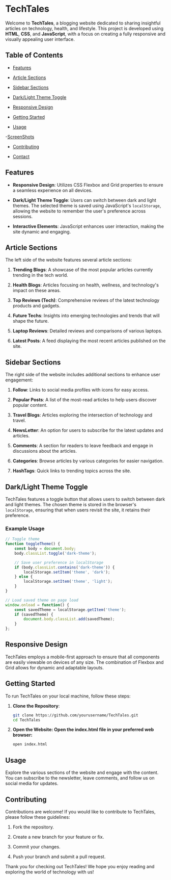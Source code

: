 # TechTales

Welcome to **TechTales**, a blogging website dedicated to sharing insightful articles on technology, health, and lifestyle. This project is developed using **HTML**, **CSS**, and **JavaScript**, with a focus on creating a fully responsive and visually appealing user interface.

## Table of Contents

- [Features](#features)

- [Article Sections](#article-sections)

- [Sidebar Sections](#sidebar-sections)

- [Dark/Light Theme Toggle](#darklight-theme-toggle)

- [Responsive Design](#responsive-design)

- [Getting Started](#getting-started)

- [Usage](#usage)

-[ScreenShots](#screenshots)

- [Contributing](#contributing)

- [Contact](#contact)

## Features

- **Responsive Design**: Utilizes CSS Flexbox and Grid properties to ensure a seamless experience on all devices.

- **Dark/Light Theme Toggle**: Users can switch between dark and light themes. The selected theme is saved using JavaScript's `localStorage`, allowing the website to remember the user's preference across sessions.

- **Interactive Elements**: JavaScript enhances user interaction, making the site dynamic and engaging.

## Article Sections

The left side of the website features several article sections:

1. **Trending Blogs**: A showcase of the most popular articles currently trending in the tech world.

2. **Health Blogs**: Articles focusing on health, wellness, and technology's impact on these areas.

3. **Top Reviews (Tech)**: Comprehensive reviews of the latest technology products and gadgets.

4. **Future Techs**: Insights into emerging technologies and trends that will shape the future.

5. **Laptop Reviews**: Detailed reviews and comparisons of various laptops.

6. **Latest Posts**: A feed displaying the most recent articles published on the site.

## Sidebar Sections

The right side of the website includes additional sections to enhance user engagement:

1. **Follow**: Links to social media profiles with icons for easy access.

2. **Popular Posts**: A list of the most-read articles to help users discover popular content.

3. **Travel Blogs**: Articles exploring the intersection of technology and travel.

4. **NewsLetter**: An option for users to subscribe for the latest updates and articles.

5. **Comments**: A section for readers to leave feedback and engage in discussions about the articles.

6. **Categories**: Browse articles by various categories for easier navigation.

7. **HashTags**: Quick links to trending topics across the site.

## Dark/Light Theme Toggle

TechTales features a toggle button that allows users to switch between dark and light themes. The chosen theme is stored in the browser's `localStorage`, ensuring that when users revisit the site, it retains their preference. 

### Example Usage
```javascript
// Toggle theme
function toggleTheme() {
    const body = document.body;
    body.classList.toggle('dark-theme');

    // Save user preference in localStorage
    if (body.classList.contains('dark-theme')) {
        localStorage.setItem('theme', 'dark');
    } else {
        localStorage.setItem('theme', 'light');
    }
}

// Load saved theme on page load
window.onload = function() {
    const savedTheme = localStorage.getItem('theme');
    if (savedTheme) {
        document.body.classList.add(savedTheme);
    }
};
```

## Responsive Design

TechTales employs a mobile-first approach to ensure that all components are easily viewable on devices of any size. The combination of Flexbox and Grid allows for dynamic and adaptable layouts.

## Getting Started

To run TechTales on your local machine, follow these steps:

1. **Clone the Repository**:
   ```bash
   git clone https://github.com/yourusername/TechTales.git
   cd TechTales

2. **Open the Website: Open the index.html file in your preferred web browser:**
   ```bash
   open index.html
   ```
 
## Usage

Explore the various sections of the website and engage with the content. You can subscribe to the newsletter, leave comments, and follow us on social media for updates.

## Contributing

Contributions are welcome! If you would like to contribute to TechTales, please follow these guidelines:

1. Fork the repository.

2. Create a new branch for your feature or fix.

3. Commit your changes.

4. Push your branch and submit a pull request.

Thank you for checking out TechTales! We hope you enjoy reading and exploring the world of technology with us!
